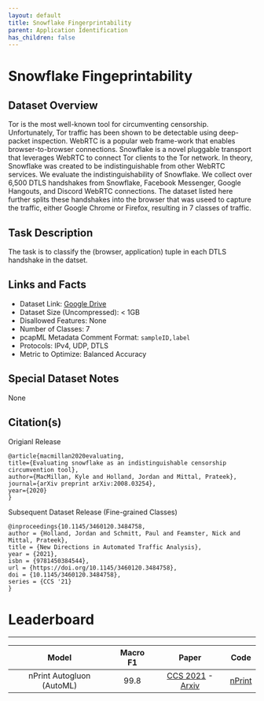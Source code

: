 ```yaml
---
layout: default
title: Snowflake Fingerprintability
parent: Application Identification
has_children: false
---
```


# Snowflake Fingeprintability

## Dataset Overview

Tor is the most well-known tool for circumventing censorship. Unfortunately, Tor traffic has been shown to be detectable using deep-packet inspection. 
WebRTC is a popular web frame-work that enables browser-to-browser connections. Snowflake is a novel pluggable transport that leverages WebRTC to connect Tor clients to the Tor network. 
In theory, Snowflake was created to be indistinguishable from other WebRTC services. We evaluate the indistinguishability of Snowflake. 
We collect over 6,500 DTLS handshakes from Snowflake, Facebook Messenger, Google Hangouts, and Discord WebRTC connections. The dataset listed here further splits 
these handshakes into the browser that was useed to capture the traffic, either Google Chrome or Firefox, resulting in 7 classes of traffic.

## Task Description

The task is to classify the (browser, application) tuple in each DTLS handshake in the datset.

## Links and Facts
* Dataset Link: [Google Drive](https://drive.google.com/file/d/1QYPXemuoU7obtJZdL3MAmIxgFLraR0S8/view?usp=sharing)
* Dataset Size (Uncompressed): < 1GB 
* Disallowed Features: None
* Number of Classes: 7
* pcapML Metadata Comment Format: `sampleID,label`
* Protocols: IPv4, UDP, DTLS
* Metric to Optimize: Balanced Accuracy

## Special Dataset Notes

None

## Citation(s)

Origianl Release
```
@article{macmillan2020evaluating,
title={Evaluating snowflake as an indistinguishable censorship circumvention tool},
author={MacMillan, Kyle and Holland, Jordan and Mittal, Prateek},
journal={arXiv preprint arXiv:2008.03254},
year={2020}
}
```

Subsequent Dataset Release (Fine-grained Classes)

```
@inproceedings{10.1145/3460120.3484758,
author = {Holland, Jordan and Schmitt, Paul and Feamster, Nick and Mittal, Prateek},
title = {New Directions in Automated Traffic Analysis},
year = {2021},
isbn = {9781450384544},
url = {https://doi.org/10.1145/3460120.3484758},
doi = {10.1145/3460120.3484758},
series = {CCS '21}
}
```

# Leaderboard
___

|           Model           | Macro F1 |                                                      Paper                                                     |                    Code                    |
|:-------------------------:|:-----------------:|:--------------------------------------------------------------------------------------------------------------:|:------------------------------------------:|
| nPrint Autogluon (AutoML) |              99.8 | [CCS 2021](https://dl.acm.org/doi/abs/10.1145/3460120.3484758) - [Arxiv](https://arxiv.org/pdf/2008.02695.pdf) | [nPrint](https://github.com/nprint/nprint) |
